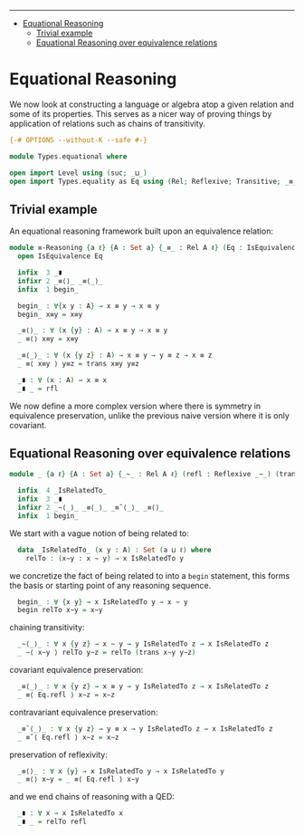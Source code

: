 <!-- START doctoc generated TOC please keep comment here to allow auto update -->
<!-- DON'T EDIT THIS SECTION, INSTEAD RE-RUN doctoc TO UPDATE -->
****

- [Equational Reasoning](#equational-reasoning)
  - [Trivial example](#trivial-example)
  - [Equational Reasoning over equivalence relations](#equational-reasoning-over-equivalence-relations)

<!-- END doctoc generated TOC please keep comment here to allow auto update -->



# Equational Reasoning

We now look at constructing a language or algebra atop a given relation and some of its properties. This serves as a nicer way of proving things by application of relations such as chains of transitivity.

```agda
{-# OPTIONS --without-K --safe #-}

module Types.equational where

open import Level using (suc; _⊔_)
open import Types.equality as Eq using (Rel; Reflexive; Transitive; _≡_; IsEquivalence)
```

## Trivial example

An equational reasoning framework built upon an equivalence relation:

```agda
module ≡-Reasoning {a ℓ} {A : Set a} {_≡_ : Rel A ℓ} (Eq : IsEquivalence _≡_) where
  open IsEquivalence Eq

  infix  3 _∎
  infixr 2 _≡⟨⟩_ _≡⟨_⟩_
  infix  1 begin_

  begin_ : ∀{x y : A} → x ≡ y → x ≡ y
  begin_ x≡y = x≡y

  _≡⟨⟩_ : ∀ (x {y} : A) → x ≡ y → x ≡ y
  _ ≡⟨⟩ x≡y = x≡y

  _≡⟨_⟩_ : ∀ (x {y z} : A) → x ≡ y → y ≡ z → x ≡ z
  _ ≡⟨ x≡y ⟩ y≡z = trans x≡y y≡z

  _∎ : ∀ (x : A) → x ≡ x
  _∎ _ = rfl
```

We now define a more complex version where there is symmetry in equivalence preservation, unlike the previous naive version where it is only covariant.

## Equational Reasoning over equivalence relations

```agda
module _ {a ℓ} {A : Set a} {_∼_ : Rel A ℓ} (refl : Reflexive _∼_) (trans : Transitive _∼_) where

  infix  4 _IsRelatedTo_
  infix  3 _∎
  infixr 2 _∼⟨_⟩_ _≡⟨_⟩_ _≡˘⟨_⟩_ _≡⟨⟩_
  infix  1 begin_
```

We start with a vague notion of being related to:

```agda
  data _IsRelatedTo_ (x y : A) : Set (a ⊔ ℓ) where
    relTo : (x∼y : x ∼ y) → x IsRelatedTo y
```

we concretize the fact of being related to into a `begin` statement, this forms the basis or starting point of any reasoning sequence.

```agda
  begin_ : ∀ {x y} → x IsRelatedTo y → x ∼ y
  begin relTo x∼y = x∼y
```

chaining transitivity:

```agda
  _∼⟨_⟩_ : ∀ x {y z} → x ∼ y → y IsRelatedTo z → x IsRelatedTo z
  _ ∼⟨ x∼y ⟩ relTo y∼z = relTo (trans x∼y y∼z)
```

covariant equivalence preservation:

```agda
  _≡⟨_⟩_ : ∀ x {y z} → x ≡ y → y IsRelatedTo z → x IsRelatedTo z
  _ ≡⟨ Eq.refl ⟩ x∼z = x∼z
```

contravariant equivalence preservation:

```agda
  _≡˘⟨_⟩_ : ∀ x {y z} → y ≡ x → y IsRelatedTo z → x IsRelatedTo z
  _ ≡˘⟨ Eq.refl ⟩ x∼z = x∼z
```

preservation of reflexivity:

```agda
  _≡⟨⟩_ : ∀ x {y} → x IsRelatedTo y → x IsRelatedTo y
  _ ≡⟨⟩ x∼y = _ ≡⟨ Eq.refl ⟩ x∼y
```

and we end chains of reasoning with a QED:

```agda
  _∎ : ∀ x → x IsRelatedTo x
  _∎ _ = relTo refl
```
